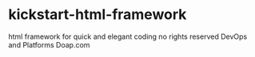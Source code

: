 kickstart-html-framework
========================

html framework for quick and elegant coding
no rights reserved
DevOps and Platforms
Doap.com
